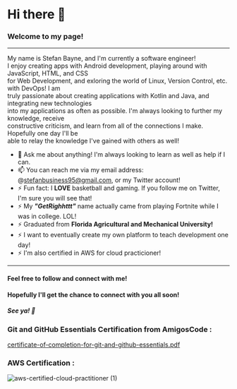 # Hi there 👋

<h3>Welcome to my page!</h3>

<hr>
<p>My name is Stefan Bayne, and I'm currently a software engineer! <br>
I enjoy creating apps with Android development, playing around with JavaScript, HTML, and CSS <br>
for Web Development, and exloring the world of Linux, Version Control, etc. with DevOps! I am<br>
truly passionate about creating applications with Kotlin and Java, and integrating new technologies<br>
into my applications as often as possible. I'm always looking to further my knowledge, receive <br>
constructive criticism, and learn from all of the connections I make. Hopefully one day I'll be<br>
able to relay the knowledge I've gained with others as well!</p>

- 💬 Ask me about anything! I'm always looking to learn as well as help if I can.
- 📫 You can reach me via my email address: @stefanbusiness95@gmail.com, or my Twitter account!
- ⚡ Fun fact: I <b>LOVE</b> basketball and gaming. If you follow me on Twitter, I'm sure you will see that! 
- ⚡ My <em><strong>"GetRighhttt"</em></strong> name actually came from playing Fortnite while I was in college. LOL! <br>
- ⚡ Graduated from <b>Florida Agricultural and Mechanical University!</b>
- ⚡ I want to eventually create my own platform to teach development one day!
- ⚡ I'm also certified in AWS for cloud practicioner! 
<hr>

#### Feel free to follow and connect with me! 
#### Hopefully I'll get the chance to connect with you all soon!

##### See ya! 👋

### Git and GitHub Essentials Certification from AmigosCode :

[certificate-of-completion-for-git-and-github-essentials.pdf](https://github.com/GetRighhttt/GetRighhttt/files/9226691/certificate-of-completion-for-git-and-github-essentials.pdf)

### AWS Certification :
![aws-certified-cloud-practitioner (1)](https://user-images.githubusercontent.com/105057858/181920769-8e6a66aa-4b49-40b1-ac81-89db3063aada.png)
